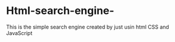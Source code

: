 # Html-search-engine-
This is the simple search engine created by just usin html CSS and JavaScript
